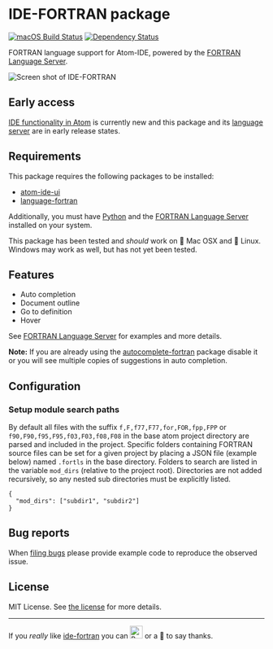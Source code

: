 # IDE-FORTRAN package
[![macOS Build Status](https://travis-ci.org/hansec/ide-fortran.svg?branch=master)](https://travis-ci.org/hansec/ide-fortran) [![Dependency Status](https://david-dm.org/hansec/ide-fortran.svg)](https://david-dm.org/hansec/ide-fortran)

FORTRAN language support for Atom-IDE, powered by the [FORTRAN Language Server](https://github.com/hansec/fortran-language-server).

![Screen shot of IDE-FORTRAN](https://raw.githubusercontent.com/hansec/ide-fortran/master/images/screenshot.png)

## Early access

[IDE functionality in Atom](https://ide.atom.io/) is currently new and this package and
its [language server](https://github.com/hansec/fortran-language-server) are in early release states.

## Requirements
This package requires the following packages to be installed:
 * [atom-ide-ui](https://atom.io/packages/atom-ide-ui)
 * [language-fortran](https://atom.io/packages/language-fortran)

Additionally, you must have [Python](https://www.python.org/) and the
[FORTRAN Language Server](https://github.com/hansec/fortran-language-server) installed
on your system.

This package has been tested and *should* work on :apple: Mac OSX and :penguin: Linux.
Windows may work as well, but has not yet been tested.

## Features

* Auto completion
* Document outline
* Go to definition
* Hover

See [FORTRAN Language Server](https://github.com/hansec/fortran-language-server) for examples and more details.

**Note:** If you are already using the [autocomplete-fortran](https://atom.io/packages/autocomplete-fortran) package
disable it or you will see multiple copies of suggestions in auto completion.

## Configuration

### Setup module search paths
By default all files with the suffix `f,F,f77,F77,for,FOR,fpp,FPP` or `f90,F90,f95,F95,f03,F03,f08,F08` in the
base atom project directory are parsed and included in the project. Specific folders containing FORTRAN
source files can be set for a given project by placing a JSON file (example below) named `.fortls` in the
base directory. Folders to search are listed in the variable `mod_dirs` (relative to the project root).
Directories are not added recursively, so any nested sub directories must be explicitly listed.

    {
      "mod_dirs": ["subdir1", "subdir2"]
    }

## Bug reports
When [filing bugs](https://github.com/atom/ide-fortran/issues/new) please provide example code to reproduce the observed issue.

## License
MIT License. See [the license](LICENSE.md) for more details.

--------

If you *really* like [ide-fortran](https://atom.io/packages/ide-fortran) you can <a href='https://ko-fi.com/A1085MY' target="_blank"><img height='25' style='border:0px;height:25px;' src='https://az743702.vo.msecnd.net/cdn/kofi1.png?v=b' border='0' alt='Buy Me a Coffee at ko-fi.com' /></a> or a :beer: to say thanks.

